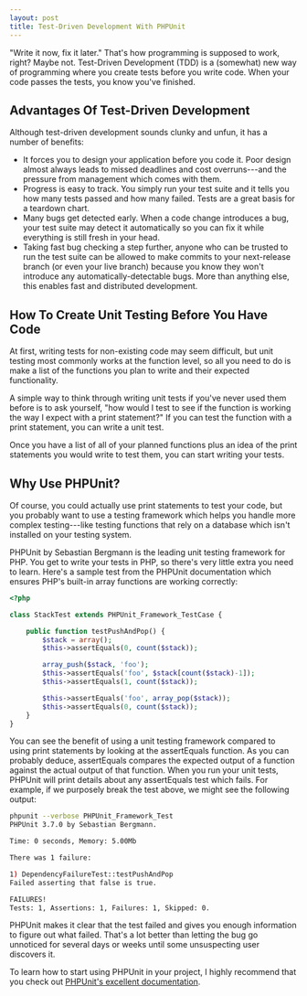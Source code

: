 ```yaml
---
layout: post
title: Test-Driven Development With PHPUnit
---
```


"Write it now, fix it later."  That's how programming is supposed to work,
right?  Maybe not.  Test-Driven Development (TDD) is a (somewhat) new way of
programming where you create tests before you write code.  When your code passes
the tests, you know you've finished.

## Advantages Of Test-Driven Development

Although test-driven development sounds clunky and unfun, it has a number of
benefits:

* It forces you to design your application before you code it.  Poor design
  almost always leads to missed deadlines and cost overruns---and the pressure
  from management which comes with them.
* Progress is easy to track.  You simply run your test suite and it tells you
  how many tests passed and how many failed.  Tests are a great basis for a
  teardown chart.
* Many bugs get detected early.  When a code change introduces a bug, your test
  suite may detect it automatically so you can fix it while everything is still
  fresh in your head.
* Taking fast bug checking a step further, anyone who can be trusted to run the
  test suite can be allowed to make commits to your next-release branch (or even
  your live branch) because you know they won't introduce any
  automatically-detectable bugs.  More than anything else, this enables fast and
  distributed development.

## How To Create Unit Testing Before You Have Code

At first, writing tests for non-existing code may seem difficult, but unit
testing most commonly works at the function level, so all you need to do is make
a list of the functions you plan to write and their expected functionality.

A simple way to think through writing unit tests if you've never used them
before is to ask yourself, "how would I test to see if the function is working
the way I expect with a print statement?"  If you can test the function with a
print statement, you can write a unit test.

Once you have a list of all of your planned functions plus an idea of the print
statements you would write to test them, you can start writing your tests.

## Why Use PHPUnit?

Of course, you could actually use print statements to test your code, but you
probably want to use a testing framework which helps you handle more complex
testing---like testing functions that rely on a database which isn't installed
on your testing system.

PHPUnit by Sebastian Bergmann is the leading unit testing framework for PHP. You
get to write your tests in PHP, so there's very little extra you need to learn.
Here's a sample test from the PHPUnit documentation which ensures PHP's
built-in array functions are working correctly:

```php
<?php

class StackTest extends PHPUnit_Framework_TestCase {

    public function testPushAndPop() {
        $stack = array();
        $this->assertEquals(0, count($stack));

        array_push($stack, 'foo');
        $this->assertEquals('foo', $stack[count($stack)-1]);
        $this->assertEquals(1, count($stack));

        $this->assertEquals('foo', array_pop($stack));
        $this->assertEquals(0, count($stack));
    }
}
```

You can see the benefit of using a unit testing framework compared to using
print statements by looking at the assertEquals function.  As you can probably
deduce, assertEquals compares the expected output of a function against the
actual output of that function.  When you run your unit tests, PHPUnit will
print details about any assertEquals test which fails. For example, if we
purposely break the test above, we might see the following output:

```bash
phpunit --verbose PHPUnit_Framework_Test
PHPUnit 3.7.0 by Sebastian Bergmann.

Time: 0 seconds, Memory: 5.00Mb

There was 1 failure:

1) DependencyFailureTest::testPushAndPop
Failed asserting that false is true.

FAILURES!
Tests: 1, Assertions: 1, Failures: 1, Skipped: 0.
```

PHPUnit makes it clear that the test failed and gives you enough information to
figure out what failed.  That's a lot better than letting the bug go unnoticed
for several days or weeks until some unsuspecting user discovers it.

To learn how to start using PHPUnit in your project, I highly recommend that you
check out [PHPUnit's excellent documentation](http://phpunit.de/manual/current/en/index.html).
